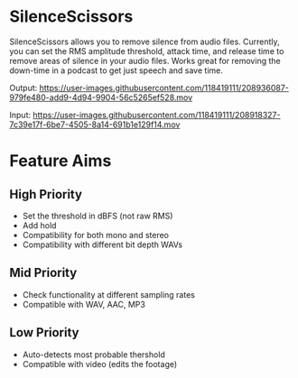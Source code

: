 # SilenceScissors
SilenceScissors allows you to remove silence from audio files. Currently, you can set the RMS amplitude threshold, attack time, and release time to remove areas of silence in your audio files. Works great for removing the down-time in a podcast to get just speech and save time.

Output:
https://user-images.githubusercontent.com/118419111/208936087-979fe480-add9-4d94-9904-56c5265ef528.mov

Input:
https://user-images.githubusercontent.com/118419111/208918327-7c39e17f-6be7-4505-8a14-691b1e129f14.mov

# Feature Aims
## High Priority
- Set the threshold in dBFS (not raw RMS)
- Add hold
- Compatibility for both mono and stereo
- Compatibility with different bit depth WAVs
## Mid Priority
- Check functionality at different sampling rates
- Compatible with WAV, AAC, MP3
## Low Priority
- Auto-detects most probable thershold
- Compatible with video (edits the footage)
